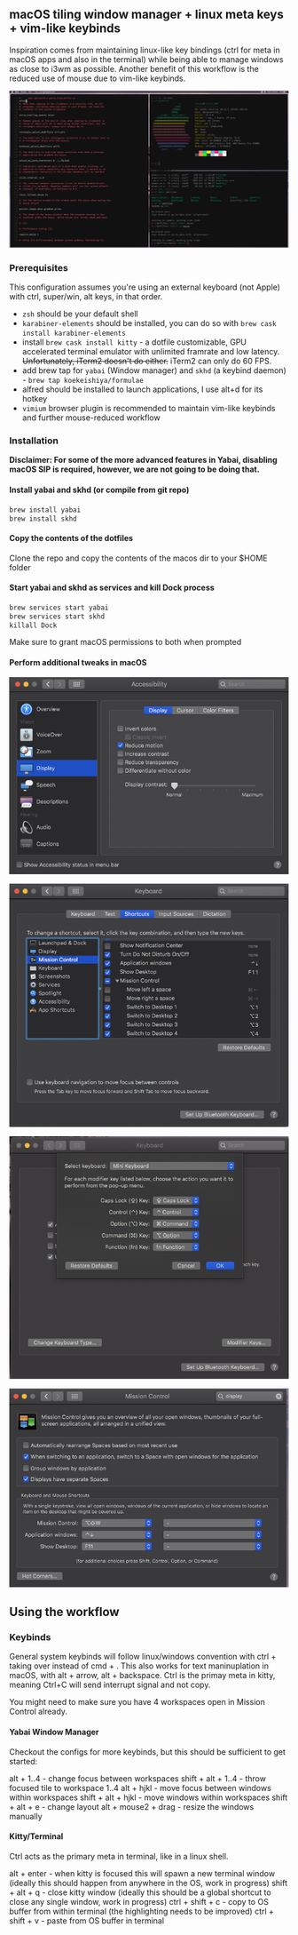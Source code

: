 ## macOS tiling window manager + linux meta keys + vim-like keybinds

Inspiration comes from maintaining linux-like key bindings (ctrl for meta in macOS apps and also in the terminal) while being able to manage windows as close to i3wm as possible. Another benefit of this workflow is the reduced use of mouse due to vim-like keybinds.  

<p align="center">
  <img src="https://raw.githubusercontent.com/vitaliko/dotfiles/main/macos/screenshots/scrot.png" alt="Yabai Window Manager">
</p>

### Prerequisites

This configuration assumes you're using an external keyboard (not Apple) with ctrl, super/win, alt keys, in that order. 

* `zsh` should be your default shell
* `karabiner-elements` should be installed, you can do so with `brew cask install karabiner-elements`
* install `brew cask install kitty` - a dotfile customizable, GPU accelerated terminal emulator with unlimited framrate and low latency. ~~Unfortunately, iTerm2 doesn't do either.~~ iTerm2 can only do 60 FPS.
* add brew tap for `yabai` (Window manager) and `skhd` (a keybind daemon) - `brew tap koekeishiya/formulae`
* alfred should be installed to launch applications, I use alt+d for its hotkey
* `vimium` browser plugin is recommended to maintain vim-like keybinds and further mouse-reduced workflow

### Installation

__Disclaimer: For some of the more advanced features in Yabai, disabling macOS SIP is required, however, we are not going to be doing that.__

#### Install yabai and skhd (or compile from git repo)

```shell
brew install yabai
brew install skhd
```

#### Copy the contents of the dotfiles

Clone the repo and copy the contents of the macos dir to your $HOME folder

#### Start yabai and skhd as services and kill Dock process

```shell
brew services start yabai
brew services start skhd
killall Dock
```

Make sure to grant macOS permissions to both when prompted

#### Perform additional tweaks in macOS
<p align="center">
  <img src="https://raw.githubusercontent.com/vitaliko/dotfiles/main/macos/screenshots/accessibility_display.png" alt="Accessibility Display Settings">
</p>
<p align="center">
  <img src="https://raw.githubusercontent.com/vitaliko/dotfiles/main/macos/screenshots/keybinds_mission_control.png" alt="Mission Control Keybinds">
</p>
<p align="center">
  <img src="https://raw.githubusercontent.com/vitaliko/dotfiles/main/macos/screenshots/macos_meta_modifiers.png" alt="macOS meta keys modifiers">
</p>
<p align="center">
  <img src="https://raw.githubusercontent.com/vitaliko/dotfiles/main/macos/screenshots/mission_control_settings.png" alt="Mission Control Settings">
</p>

## Using the workflow

### Keybinds

General system keybinds will follow linux/windows convention with ctrl + <key> taking over instead of cmd + <key>. This also works for text maninuplation in macOS, with alt + arrow, alt + backspace. Ctrl is the primay meta in kitty, meaning Ctrl+C will send interrupt signal and not copy.
  
You might need to make sure you have 4 workspaces open in Mission Control already. 

#### Yabai Window Manager 

Checkout the configs for more keybinds, but this should be sufficient to get started:

alt + 1..4 - change focus between workspaces
shift + alt + 1..4 - throw focused tile to workspace 1..4
alt + hjkl - move focus between windows within workspaces
shift + alt + hjkl - move windows within workspaces
shift + alt + e - change layout
alt + mouse2 + drag - resize the windows manually


#### Kitty/Terminal

Ctrl acts as the primary meta in terminal, like in a linux shell. 

alt + enter - when kitty is focused this will spawn a new terminal window (ideally this should happen from anywhere in the OS, work in progress) 
shift + alt + q - close kitty window (ideally this should be a global shortcut to close any single window, work in progress)
ctrl + shift + c - copy to OS buffer from within terminal (the highlighting needs to be improved)
ctrl + shift + v - paste from OS buffer in terminal
